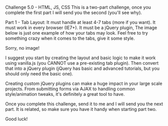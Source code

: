 Challenge 5.0 - HTML, JS, CSS
This is a two-part challenge, once you complete the first part I will send you the second (you'll see why).
 
Part 1 - Tab Layout:
It must handle at least 4-7 tabs (more if you want).
It must work in every browser (IE7+).
It must be a jQuery plugin,
The image below is just one example of how your tabs may look. Feel free to try something crazy when it comes to the tabs, give it some style.

Sorry, no image!

I suggest you start by creating the layout and basic logic to make it work using vanilla.js (you CANNOT use a pre-existing tab plugin). Then convert that into a jQuery plugin (jQuery has basic and advanced tutorials, but you should only need the basic one).

Creating custom jQuery plugins can make a huge impact in your large scale projects. From submitting forms via AJAX to handling common style/animation tweaks, it's definitely a great tool to have.

Once you complete this challenge, send it to me and I will send you the next part. It is related, so make sure you have it handy when starting part two.

Good luck!